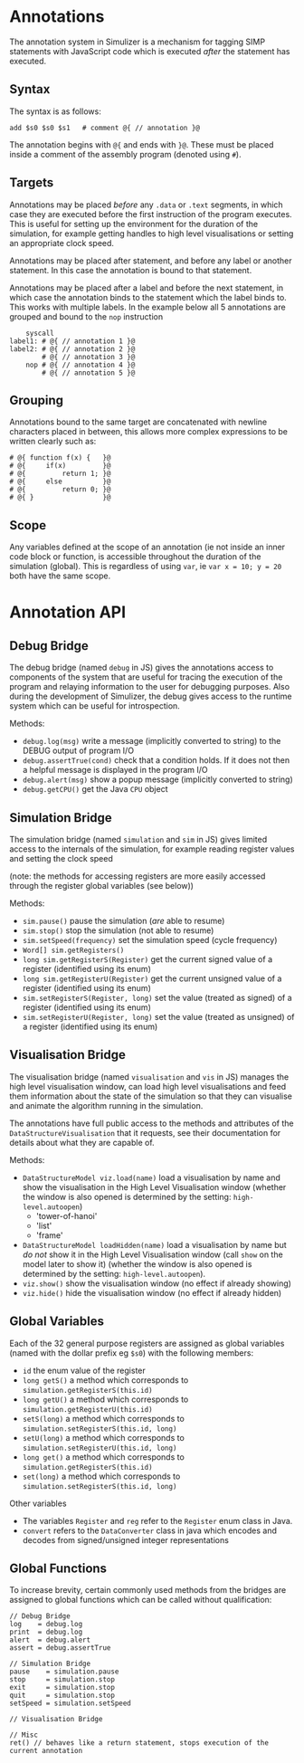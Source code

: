 # Annotations #

The annotation system in Simulizer is a mechanism for tagging SIMP statements with JavaScript code which is executed _after_ the statement has executed.

## Syntax ##
The syntax is as follows:

```
add $s0 $s0 $s1   # comment @{ // annotation }@
```

The annotation begins with `@{` and ends with `}@`. These must be placed inside a comment of the assembly program (denoted using `#`).

## Targets ##
Annotations may be placed *before* any `.data` or `.text` segments, in which case they are executed before the first instruction of the program executes. This is useful for setting up the environment for the duration of the simulation, for example getting handles to high level visualisations or setting an appropriate clock speed.

Annotations may be placed after statement, and before any label or another statement. In this case the annotation is bound to that statement.

Annotations may be placed after a label and before the next statement, in which case the annotation binds to the statement which the label binds to. This works with multiple labels. In the example below all 5 annotations are grouped and bound to the `nop` instruction

```
    syscall
label1: # @{ // annotation 1 }@
label2: # @{ // annotation 2 }@
        # @{ // annotation 3 }@
    nop # @{ // annotation 4 }@
        # @{ // annotation 5 }@
```


## Grouping ##
Annotations bound to the same target are concatenated with newline characters placed in between, this allows more complex expressions to be written clearly such as:

```
# @{ function f(x) {   }@
# @{     if(x)         }@
# @{         return 1; }@
# @{     else          }@
# @{         return 0; }@
# @{ }                 }@
```

## Scope ##
Any variables defined at the scope of an annotation (ie not inside an inner code block or function, is accessible throughout the duration of the simulation (global). This is regardless of using `var`, ie `var x = 10; y = 20` both have the same scope.



# Annotation API #

## Debug Bridge ##
The debug bridge (named `debug` in JS) gives the annotations access to components of the system that are useful for tracing the execution of the program and relaying information to the user for debugging purposes. Also during the development of Simulizer, the debug gives access to the runtime system which can be useful for introspection.

Methods:
- `debug.log(msg)` write a message (implicitly converted to string) to the DEBUG output of program I/O
- `debug.assertTrue(cond)` check that a condition holds. If it does not then a helpful message is displayed in the program I/O
- `debug.alert(msg)` show a popup message (implicitly converted to string)
- `debug.getCPU()` get the Java `CPU` object

## Simulation Bridge ##
The simulation bridge (named `simulation` and `sim` in JS) gives limited access to the internals of the simulation, for example reading register values and setting the clock speed

(note: the methods for accessing registers are more easily accessed through the register global variables (see below))

Methods:
- `sim.pause()` pause the simulation (*are* able to resume)
- `sim.stop()` stop the simulation (not able to resume)
- `sim.setSpeed(frequency)` set the simulation speed (cycle frequency)
- `Word[] sim.getRegisters()`
- `long sim.getRegisterS(Register)` get the current signed value of a register (identified using its enum)
- `long sim.getRegisterU(Register)` get the current unsigned value of a register (identified using its enum)
- `sim.setRegisterS(Register, long)` set the value (treated as signed) of a register (identified using its enum)
- `sim.setRegisterU(Register, long)` set the value (treated as unsigned) of a register (identified using its enum)

## Visualisation Bridge ##
The visualisation bridge (named `visualisation` and `vis` in JS) manages the high level visualisation window, can load high level visualisations and feed them information about the state of the simulation so that they can visualise and animate the algorithm running in the simulation.

The annotations have full public access to the methods and attributes of the `DataStructureVisualisation` that it requests, see their documentation for details about what they are capable of.

Methods:
- `DataStructureModel viz.load(name)` load a visualisation by name and show the visualisation in the High Level Visualisation window (whether the window is also opened is determined by the setting: `high-level.autoopen`)
    - 'tower-of-hanoi'
    - 'list'
    - 'frame'
- `DataStructureModel loadHidden(name)` load a visualisation by name but *do not* show it in the High Level Visualisation window (call `show` on the model later to show it) (whether the window is also opened is determined by the setting: `high-level.autoopen`).
- `viz.show()` show the visualisation window (no effect if already showing)
- `viz.hide()` hide the visualisation window (no effect if already hidden)


## Global Variables ##
Each of the 32 general purpose registers are assigned as global variables (named with the dollar prefix eg `$s0`) with the following members:
- `id` the enum value of the register
- `long getS()` a method which corresponds to `simulation.getRegisterS(this.id)`
- `long getU()` a method which corresponds to `simulation.getRegisterU(this.id)`
- `setS(long)` a method which corresponds to `simulation.setRegisterS(this.id, long)`
- `setU(long)` a method which corresponds to `simulation.setRegisterU(this.id, long)`
- `long get()` a method which corresponds to `simulation.getRegisterS(this.id)`
- `set(long)` a method which corresponds to `simulation.setRegisterS(this.id, long)`

Other variables
- The variables `Register` and `reg` refer to the `Register` enum class in Java.
- `convert` refers to the `DataConverter` class in java which encodes and decodes from signed/unsigned integer representations




## Global Functions ##
To increase brevity, certain commonly used methods from the bridges are assigned to global functions which can be called without qualification:

```
// Debug Bridge
log    = debug.log
print  = debug.log
alert  = debug.alert
assert = debug.assertTrue

// Simulation Bridge
pause    = simulation.pause
stop     = simulation.stop
exit     = simulation.stop
quit     = simulation.stop
setSpeed = simulation.setSpeed

// Visualisation Bridge

// Misc
ret() // behaves like a return statement, stops execution of the current annotation
```

